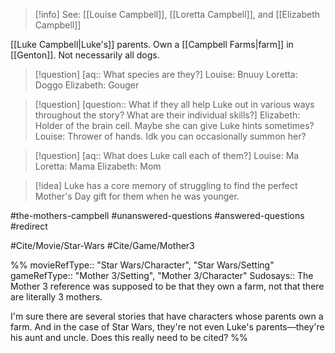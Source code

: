>[!info]
>See: [[Louise Campbell]], [[Loretta Campbell]], and [[Elizabeth Campbell]]

[[Luke Campbell|Luke's]] parents. Own a [[Campbell Farms|farm]] in [[Genton]]. Not necessarily all dogs.

>[!question] [aq:: What species are they?]
>Louise: Bnuuy
>Loretta: Doggo
>Elizabeth: Gouger

>[!question] [question:: What if they all help Luke out in various ways throughout the story? What are their individual skills?]
>Elizabeth: Holder of the brain cell. Maybe she can give Luke hints sometimes?
>Louise: Thrower of hands. Idk you can occasionally summon her?


>[!question] [aq:: What does Luke call each of them?]
>Louise: Ma
>Loretta: Mama
>Elizabeth: Mom

>[!idea]
>Luke has a core memory of struggling to find the perfect Mother's Day gift for them when he was younger.

#the-mothers-campbell #unanswered-questions #answered-questions #redirect

#Cite/Movie/Star-Wars #Cite/Game/Mother3 

%%
movieRefType:: "Star Wars/Character", "Star Wars/Setting"
gameRefType:: "Mother 3/Setting", "Mother 3/Character"
Sudosays:: The Mother 3 reference was supposed to be that they own a farm, not that there are literally 3 mothers.

I'm sure there are several stories that have characters whose parents own a farm. And in the case of Star Wars, they're not even Luke's parents—they're his aunt and uncle. Does this really need to be cited?
%%